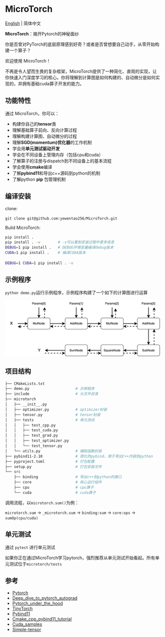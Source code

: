 # MicroTorch

[English](README.md) | 简体中文

**MicroTorch**：揭开Pytorch的神秘面纱

你是否曾对PyTorch的底层原理感到好奇？或者是否曾想要自己动手，从零开始构建一个算子？

欢迎使用 MicroTorch！

不再是令人望而生畏的复杂框架，MicroTorch提供了一种简化、直观的实现，让你快速入门深度学习的核心。你将理解到计算图是如何构建的、自动微分是如何实现的，并拥有基础cuda算子开发的能力。

## 功能特性

通过 MicroTorch，你可以：

- 构建你自己的**tensor**类
- 理解基础算子前向、反向计算过程
- 理解构建计算图、自动微分的过程
- 理解**SGD(momentum)优化器**的工作机制
- 学会用**单元测试驱动开发**
- 学会在不同设备上管理内存（包括cpu和cuda）
- 了解算子的注册与dispatch到不同设备上的基本流程
- 学会使用**cmake**编译
- 了解**pybind11**和导出c++源码到python的机制
- 了解python **pip** 包管理机制

## 编译安装

clone:

`git clone git@github.com:yewentao256/MicroTorch.git`

Build MicroTorch:

```bash
pip install .
pip install . -v        # -v可以看到安装过程中更多信息
DEBUG=1 pip install .   # DEBUG环境变量编译debug版本
CUDA=1 pip install .    # 编译CUDA版本

DEBUG=1 CUDA=1 pip install . -v
```

## 示例程序

`python demo.py`运行示例程序，示例程序构建了一个如下的计算图进行运算

![image](resources/demo_graph.png)

## 项目结构

```bash
├── CMakeLists.txt
├── demo.py                     # 示例程序
├── include                     # 头文件目录
├── microtorch
│   ├── __init__.py
│   ├── optimizer.py            # optimizer封装
│   ├── tensor.py               # tensor封装
│   ├── tests                   # 单元测试
│   │   ├── test_cpp.py
│   │   ├── test_cuda.py
│   │   ├── test_grad.py
│   │   ├── test_optimizer.py
│   │   └── test_tensor.py
│   └── utils.py                # 辅助函数封装
├── pybind11-2.10               # 简化的pybind，用于导出C++内容到python
├── pyproject.toml              # 打包配置
├── setup.py                    # 打包安装文件
└── src
    ├── binding                 # 导出c++到python的接口
    ├── core                    # 核心运行组件
    ├── cpu                     # cpu算子
    └── cuda                    # cuda算子
```

调用流程，以`microtorch.sum()`为例：

`microtorch.sum` -> `_microtorch.sum` -> `binding:sum` -> `core:ops` -> `sumOp(cpu/cuda)`

## 单元测试

通过 `pytest` 进行单元测试

如果你正在通过MicroTorch学习pytorch，强烈推荐从单元测试开始看起。所有单元测试位于`microtorch/tests`

## 参考

- [Pytorch](https://github.com/pytorch/pytorch)
- [Deep_dive_to_pytorch_autograd](https://wentao.site/deep_dive_to_autograd_1/)
- [Pytorch_under_the_hood](https://wentao.site/deep_dive_into_contiguous_1/)
- [TinyTorch](https://github.com/darglein/TinyTorch)
- [Pybind11](https://pybind11.readthedocs.io/en/stable/index.html)
- [Cmake_cpp_pybind11_tutorial](https://github.com/smrfeld/cmake_cpp_pybind11_tutorial)
- [Cuda_samples](https://github.com/NVIDIA/cuda-samples)
- [Simple-tensor](https://github.com/XuHQ1997/simple-tensor)
